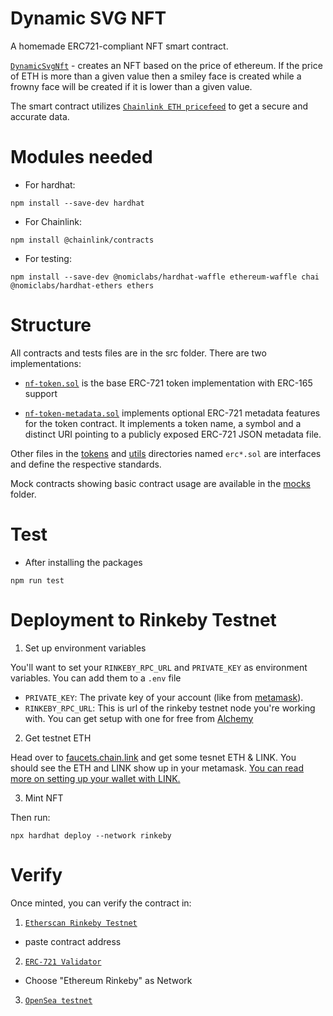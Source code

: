 # Dynamic SVG NFT

A homemade ERC721-compliant NFT smart contract.

[`DynamicSvgNft`](src/contracts/mocks/dynamic-svgt-nft.sol) - creates an NFT based on the price of ethereum. If the price of ETH is more than a given value then a smiley face is created while a frowny face will be created if it is lower than a given value.

The smart contract utilizes [`Chainlink ETH pricefeed`](https://docs.chain.link/docs/ethereum-addresses/) to get a secure and accurate data.

# Modules needed

- For hardhat:

```
npm install --save-dev hardhat
```

- For Chainlink:

```
npm install @chainlink/contracts
```

- For testing:

```
npm install --save-dev @nomiclabs/hardhat-waffle ethereum-waffle chai @nomiclabs/hardhat-ethers ethers
```

# Structure

All contracts and tests files are in the src folder. There are two implementations:

- [`nf-token.sol`](src/contracts/tokens/nf-token.sol) is the base ERC-721 token implementation with ERC-165 support

- [`nf-token-metadata.sol`](src/contracts/tokens/nf-token-metadata.sol) implements optional ERC-721 metadata features for the token contract. It implements a token name, a symbol and a distinct URI pointing to a publicly exposed ERC-721 JSON metadata file.

Other files in the [tokens](src/contracts/tokens) and [utils](src/contracts/utils) directories named `erc*.sol` are interfaces and define the respective standards.

Mock contracts showing basic contract usage are available in the [mocks](src/contracts/mocks) folder.

# Test

- After installing the packages

```
npm run test
```

# Deployment to Rinkeby Testnet

1. Set up environment variables

You'll want to set your `RINKEBY_RPC_URL` and `PRIVATE_KEY` as environment variables. You can add them to a `.env` file

- `PRIVATE_KEY`: The private key of your account (like from [metamask](https://metamask.io/)).
- `RINKEBY_RPC_URL`: This is url of the rinkeby testnet node you're working with. You can get setup with one for free from [Alchemy](https://alchemy.com/?a=673c802981)

2. Get testnet ETH

Head over to [faucets.chain.link](https://faucets.chain.link/) and get some tesnet ETH & LINK. You should see the ETH and LINK show up in your metamask. [You can read more on setting up your wallet with LINK.](https://docs.chain.link/docs/deploy-your-first-contract/#install-and-fund-your-metamask-wallet)

3. Mint NFT

Then run:

```
npx hardhat deploy --network rinkeby
```

# Verify

Once minted, you can verify the contract in:

1. [`Etherscan Rinkeby Testnet`](https://rinkeby.etherscan.io)

- paste contract address

2. [`ERC-721 Validator`](https://erc721validator.org)

- Choose "Ethereum Rinkeby" as Network

3. [`OpenSea testnet`](https://testnets.opensea.io)
